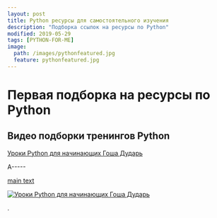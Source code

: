 ```yaml
---
layout: post
title: Python ресурсы для самостоятельного изучения
description: "Подборка ссылок на ресурсы по Python"
modified: 2019-05-29
tags: [PYTHON-FOR-ME]
image:
  path: /images/pythonfeatured.jpg
  feature: pythonfeatured.jpg
---
```


# Первая подборка на ресурсы по Python

## Видео подборки тренингов Python

[Уроки Python для начинающих Гоша Дударь](https://www.youtube.com/watch?v=n0xtO0x81cg&list=PL0lO_mIqDDFXgfuxOEDTCwsWmKezOaDTu)

A-----

[main text](https://img.youtube.com/vi/n0xtO0x81cg>/0.jpg)


[![Уроки Python для начинающих Гоша Дударь](https://img.youtube.com/vi/n0xtO0x81cg>/0.jpg)](https://www.youtube.com/watch?v=n0xtO0x81cg&list=PL0lO_mIqDDFXgfuxOEDTCwsWmKezOaDTu)

.